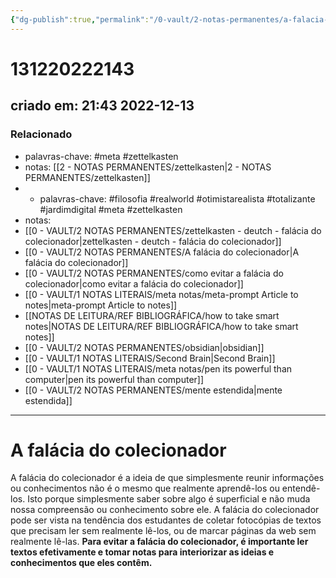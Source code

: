 ```yaml
---
{"dg-publish":true,"permalink":"/0-vault/2-notas-permanentes/a-falacia-do-colecionador/","tags":["permanente","meta","zettelkasten","filosofia","realworld","otimistarealista","totalizante","jardimdigital"],"dgHomeLink":true,"dgShowLocalGraph":true,"dgShowFileTree":true,"dgEnableSearch":true}
---
```


# 131220222143
## criado em: 21:43 2022-12-13

### Relacionado
- palavras-chave: #meta #zettelkasten 
- notas: [[2 - NOTAS PERMANENTES/zettelkasten\|2 - NOTAS PERMANENTES/zettelkasten]]
- - palavras-chave: #filosofia #realworld #otimistarealista #totalizante #jardimdigital #meta #zettelkasten 
- notas: 
- [[0 - VAULT/2 NOTAS PERMANENTES/zettelkasten - deutch - falácia do colecionador\|zettelkasten - deutch - falácia do colecionador]]
- [[0 - VAULT/2 NOTAS PERMANENTES/A falácia do colecionador\|A falácia do colecionador]]
- [[0 - VAULT/2 NOTAS PERMANENTES/como evitar a falácia do colecionador\|como evitar a falácia do colecionador]]
- [[0 - VAULT/1 NOTAS LITERAIS/meta notas/meta-prompt Article to notes\|meta-prompt Article to notes]]
- [[NOTAS DE LEITURA/REF BIBLIOGRÁFICA/how to take smart notes\|NOTAS DE LEITURA/REF BIBLIOGRÁFICA/how to take smart notes]]
- [[0 - VAULT/2 NOTAS PERMANENTES/obsidian\|obsidian]]
- [[0 - VAULT/1 NOTAS LITERAIS/Second Brain\|Second Brain]]
- [[0 - VAULT/1 NOTAS LITERAIS/meta notas/pen its powerful than computer\|pen its powerful than computer]]
- [[0 - VAULT/2 NOTAS PERMANENTES/mente estendida\|mente estendida]]
---
# A falácia do colecionador

A falácia do colecionador é a ideia de que simplesmente reunir informações ou conhecimentos não é o mesmo que realmente aprendê-los ou entendê-los. Isto porque simplesmente saber sobre algo é superficial e não muda nossa compreensão ou conhecimento sobre ele. A falácia do colecionador pode ser vista na tendência dos estudantes de coletar fotocópias de textos que precisam ler sem realmente lê-los, ou de marcar páginas da web sem realmente lê-las. **Para evitar a falácia do colecionador, é importante ler textos efetivamente e tomar notas para interiorizar as ideias e conhecimentos que eles contêm.**